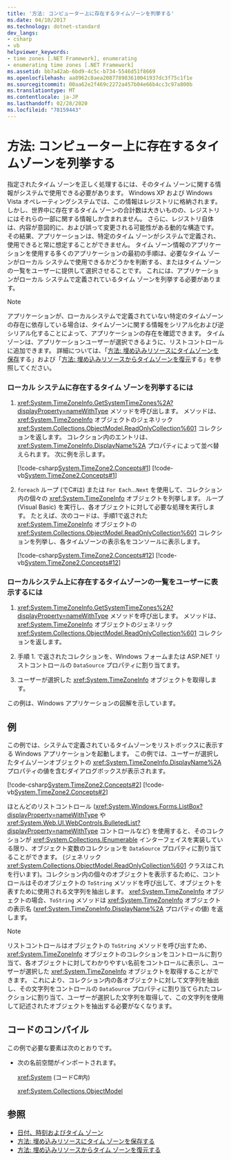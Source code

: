 ```yaml
---
title: '方法: コンピューター上に存在するタイムゾーンを列挙する'
ms.date: 04/10/2017
ms.technology: dotnet-standard
dev_langs:
- csharp
- vb
helpviewer_keywords:
- time zones [.NET Framework], enumerating
- enumerating time zones [.NET Framework]
ms.assetid: bb7a42ab-6bd9-4c5c-b734-5546d51f8669
ms.openlocfilehash: aa8962c8aea208778983610041937dc3f75c1f1e
ms.sourcegitcommit: 00aa62e2f469c2272a457b04e66b4cc3c97a800b
ms.translationtype: MT
ms.contentlocale: ja-JP
ms.lasthandoff: 02/28/2020
ms.locfileid: "78159443"
---
```

# <a name="how-to-enumerate-time-zones-present-on-a-computer"></a>方法: コンピューター上に存在するタイムゾーンを列挙する

指定されたタイム ゾーンを正しく処理するには、そのタイム ゾーンに関する情報がシステムで使用できる必要があります。 Windows XP および Windows Vista オペレーティングシステムでは、この情報はレジストリに格納されます。 しかし、世界中に存在するタイム ゾーンの合計数は大きいものの、レジストリにはそれらの一部に関する情報しか含まれません。 さらに、レジストリ自体は、内容が意図的に、および誤って変更される可能性がある動的な構造です。 その結果、アプリケーションは、特定のタイム ゾーンがシステムで定義され、使用できると常に想定することができません。 タイム ゾーン情報のアプリケーションを使用する多くのアプリケーションの最初の手順は、必要なタイム ゾーンがローカル システムで使用できるかどうかを判断する、またはタイム ゾーンの一覧をユーザーに提供して選択させることです。 これには、アプリケーションがローカル システムで定義されているタイム ゾーンを列挙する必要があります。

> [!NOTE]
> アプリケーションが、ローカルシステムで定義されていない特定のタイムゾーンの存在に依存している場合は、タイムゾーンに関する情報をシリアル化および逆シリアル化することによって、アプリケーションの存在を確認できます。 タイムゾーンは、アプリケーションユーザーが選択できるように、リストコントロールに追加できます。 詳細については、「[方法: 埋め込みリソースにタイムゾーンを保存](../../../docs/standard/datetime/save-time-zones-to-an-embedded-resource.md)する」および「[方法: 埋め込みリソースからタイムゾーンを復元](../../../docs/standard/datetime/restore-time-zones-from-an-embedded-resource.md)する」を参照してください。

### <a name="to-enumerate-the-time-zones-present-on-the-local-system"></a>ローカル システムに存在するタイム ゾーンを列挙するには

1. <xref:System.TimeZoneInfo.GetSystemTimeZones%2A?displayProperty=nameWithType> メソッドを呼び出します。 メソッドは、<xref:System.TimeZoneInfo> オブジェクトのジェネリック <xref:System.Collections.ObjectModel.ReadOnlyCollection%601> コレクションを返します。 コレクション内のエントリは、<xref:System.TimeZoneInfo.DisplayName%2A> プロパティによって並べ替えられます。 次に例を示します。

   [!code-csharp[System.TimeZone2.Concepts#1](../../../samples/snippets/csharp/VS_Snippets_CLR_System/system.TimeZone2.Concepts/CS/TimeZone2Concepts.cs#1)]
   [!code-vb[System.TimeZone2.Concepts#1](../../../samples/snippets/visualbasic/VS_Snippets_CLR_System/system.TimeZone2.Concepts/VB/TimeZone2Concepts.vb#1)]

2. `foreach` ループ (でC#は) または `For Each`...`Next` を使用して、コレクション内の個々の <xref:System.TimeZoneInfo> オブジェクトを列挙します。 ループ (Visual Basic) を実行し、各オブジェクトに対して必要な処理を実行します。 たとえば、次のコードは、手順1で返された <xref:System.TimeZoneInfo> オブジェクトの <xref:System.Collections.ObjectModel.ReadOnlyCollection%601> コレクションを列挙し、各タイムゾーンの表示名をコンソールに表示します。

   [!code-csharp[System.TimeZone2.Concepts#12](../../../samples/snippets/csharp/VS_Snippets_CLR_System/system.TimeZone2.Concepts/CS/TimeZone2Concepts.cs#12)]
   [!code-vb[System.TimeZone2.Concepts#12](../../../samples/snippets/visualbasic/VS_Snippets_CLR_System/system.TimeZone2.Concepts/VB/TimeZone2Concepts.vb#12)]

### <a name="to-present-the-user-with-a-list-of-time-zones-present-on-the-local-system"></a>ローカルシステム上に存在するタイムゾーンの一覧をユーザーに表示するには

1. <xref:System.TimeZoneInfo.GetSystemTimeZones%2A?displayProperty=nameWithType> メソッドを呼び出します。 メソッドは、<xref:System.TimeZoneInfo> オブジェクトのジェネリック <xref:System.Collections.ObjectModel.ReadOnlyCollection%601> コレクションを返します。

2. 手順 1. で返されたコレクションを、Windows フォームまたは ASP.NET リストコントロールの `DataSource` プロパティに割り当てます。

3. ユーザーが選択した <xref:System.TimeZoneInfo> オブジェクトを取得します。

この例は、Windows アプリケーションの図解を示しています。

## <a name="example"></a>例

この例では、システムで定義されているタイムゾーンをリストボックスに表示する Windows アプリケーションを起動します。 この例では、ユーザーが選択したタイムゾーンオブジェクトの <xref:System.TimeZoneInfo.DisplayName%2A> プロパティの値を含むダイアログボックスが表示されます。

[!code-csharp[System.TimeZone2.Concepts#2](../../../samples/snippets/csharp/VS_Snippets_CLR_System/system.TimeZone2.Concepts/CS/TimeZone2Concepts.cs#2)]
[!code-vb[System.TimeZone2.Concepts#2](../../../samples/snippets/visualbasic/VS_Snippets_CLR_System/system.TimeZone2.Concepts/VB/TimeZone2Concepts.vb#2)]

ほとんどのリストコントロール (<xref:System.Windows.Forms.ListBox?displayProperty=nameWithType> や <xref:System.Web.UI.WebControls.BulletedList?displayProperty=nameWithType> コントロールなど) を使用すると、そのコレクションが <xref:System.Collections.IEnumerable> インターフェイスを実装している限り、オブジェクト変数のコレクションを `DataSource` プロパティに割り当てることができます。 (ジェネリック <xref:System.Collections.ObjectModel.ReadOnlyCollection%601> クラスはこれを行います)。コレクション内の個々のオブジェクトを表示するために、コントロールはそのオブジェクトの `ToString` メソッドを呼び出して、オブジェクトを表すために使用される文字列を抽出します。 <xref:System.TimeZoneInfo> オブジェクトの場合、`ToString` メソッドは <xref:System.TimeZoneInfo> オブジェクトの表示名 (<xref:System.TimeZoneInfo.DisplayName%2A> プロパティの値) を返します。

> [!NOTE]
> リストコントロールはオブジェクトの `ToString` メソッドを呼び出すため、<xref:System.TimeZoneInfo> オブジェクトのコレクションをコントロールに割り当て、各オブジェクトに対してわかりやすい名前をコントロールに表示し、ユーザーが選択した <xref:System.TimeZoneInfo> オブジェクトを取得することができます。 これにより、コレクション内の各オブジェクトに対して文字列を抽出し、その文字列をコントロールの `DataSource` プロパティに割り当てられたコレクションに割り当て、ユーザーが選択した文字列を取得して、この文字列を使用して記述されたオブジェクトを抽出する必要がなくなります。

## <a name="compiling-the-code"></a>コードのコンパイル

この例で必要な要素は次のとおりです。

- 次の名前空間がインポートされます。

  <xref:System> (コードC#内)

  <xref:System.Collections.ObjectModel>

## <a name="see-also"></a>参照

- [日付、時刻およびタイム ゾーン](../../../docs/standard/datetime/index.md)
- [方法: 埋め込みリソースにタイム ゾーンを保存する](../../../docs/standard/datetime/save-time-zones-to-an-embedded-resource.md)
- [方法: 埋め込みリソースからタイム ゾーンを復元する](../../../docs/standard/datetime/restore-time-zones-from-an-embedded-resource.md)
